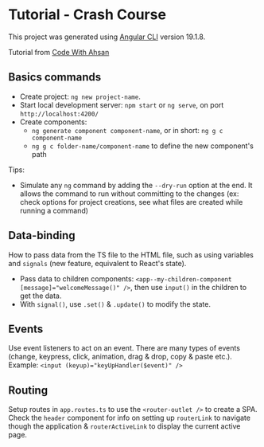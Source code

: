# Tutorial - Crash Course

This project was generated using [Angular CLI](https://github.com/angular/angular-cli) version 19.1.8.

Tutorial from [Code With Ahsan](https://www.youtube.com/watch?v=oUmVFHlwZsI)

## Basics commands

- Create project: `ng new project-name`.
- Start local development server: `npm start` or `ng serve`, on port `http://localhost:4200/`
- Create components:
  - `ng generate component component-name`, or in short: `ng g c component-name`
  - `ng g c folder-name/component-name` to define the new component's path

Tips:

- Simulate any `ng` command by adding the `--dry-run` option at the end. It allows the command to run without committing to the changes (ex: check options for project creations, see what files are created while running a command)

## Data-binding

How to pass data from the TS file to the HTML file, such as using variables and `signals` (new feature, equivalent to React's state).

- Pass data to children components: `<app--my-children-component [message]="welcomeMessage()" />`, then use `input()` in the children to get the data.
- With `signal()`, use `.set()` & `.update()` to modify the state.

## Events

Use event listeners to act on an event. There are many types of events (change, keypress, click, animation, drag & drop, copy & paste etc.).
Example: `<input (keyup)="keyUpHandler($event)" />`

## Routing

Setup routes in `app.routes.ts` to use the `<router-outlet />` to create a SPA.
Check the `header` component for info on setting up `routerLink` to navigate though the application & `routerActiveLink` to display the current active page.
